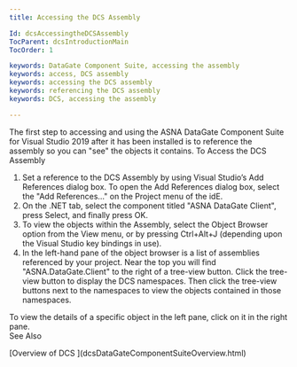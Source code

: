 ```yaml
---
title: Accessing the DCS Assembly

Id: dcsAccessingtheDCSAssembly
TocParent: dcsIntroductionMain
TocOrder: 1

keywords: DataGate Component Suite, accessing the assembly
keywords: access, DCS assembly
keywords: accessing the DCS assembly
keywords: referencing the DCS assembly
keywords: DCS, accessing the assembly

---
```


The first step to accessing and using the ASNA DataGate Component Suite for Visual Studio 2019 after it has been installed is to reference the assembly so you can "see" the objects it contains. 
To Access the DCS Assembly

1. Set a reference to the DCS Assembly by using Visual Studio’s <span >Add References</span> dialog box. To open the Add References dialog box, select the "<span >Add References</span>…" on the <span >Project</span> menu of the idE.
2. On the <span >.NET</span> tab, select the component titled "<span >ASNA DataGate Client</span>", press <span >Select</span>, and finally press <span >OK.</span>
3. To view the objects within the Assembly, select the<span > Object Browser</span> option from the <span >View</span> menu, or by pressing <span >Ctrl+Alt+J</span> (depending upon the Visual Studio key bindings in use).
4. In the left-hand pane of the object browser is a list of assemblies referenced by your project. Near the top you will find "<span >ASNA.DataGate.Client</span>" to the right of a tree-view button. Click the tree-view button to display the DCS namespaces. Then click the tree-view buttons next to the namespaces to view the objects contained in those namespaces.

To view the details of a specific object in the left pane, click on it in the right pane. <br />
See Also

<dl />
      [Overview of DCS ](dcsDataGateComponentSuiteOverview.html)

